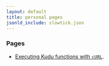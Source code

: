 ```yaml
---
layout: default
title: personal pages
jsonld_include: slowtick.json
---
```


### Pages

- [Executing Kudu functions with `cURL`](pages/kudu-curl).

